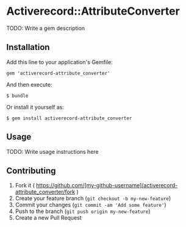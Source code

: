 # Activerecord::AttributeConverter

TODO: Write a gem description

## Installation

Add this line to your application's Gemfile:

    gem 'activerecord-attribute_converter'

And then execute:

    $ bundle

Or install it yourself as:

    $ gem install activerecord-attribute_converter

## Usage

TODO: Write usage instructions here

## Contributing

1. Fork it ( https://github.com/[my-github-username]/activerecord-attribute_converter/fork )
2. Create your feature branch (`git checkout -b my-new-feature`)
3. Commit your changes (`git commit -am 'Add some feature'`)
4. Push to the branch (`git push origin my-new-feature`)
5. Create a new Pull Request
